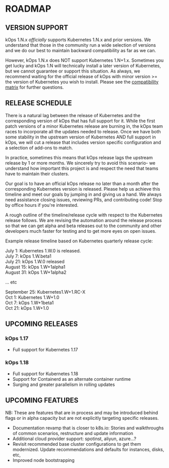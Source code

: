 # ROADMAP

## VERSION SUPPORT
kOps 1.N.x _officially_ supports Kubernetes 1.N.x and prior versions. We understand that those in the community run a wide selection of versions and we do our best to maintain backward compatibility as far as we can. 

However, kOps 1.N.x does NOT support Kubernetes 1.N+1.x. Sometimes you get lucky and kOps 1.N will technically install a later version of Kubernetes, but we cannot guarantee or support this situation. As always, we recommend waiting for the official release of kOps with minor version >= the version of Kubernetes you wish to install. Please see the [compatibility matrix](README.md#Compatibility_Matrix) for further questions.

## RELEASE SCHEDULE
There is a natural lag between the release of Kubernetes and the corresponding version of kOps that has full support for it. While the first patch versions of a minor Kubernetes release are burning in, the kOps team races to incorporate all the updates needed to release. Once we have both some stability in the upstream version of Kubernetes AND full support in kOps, we will cut a release that includes version specific configuration and a selection of add-ons to match.

In practice, sometimes this means that kOps release lags the upstream release by 1 or more months. We sincerely try to avoid this scenario- we understand how important this project is and respect the need that teams have to maintain their clusters. 

Our goal is to have an official kOps release no later than a month after the corresponding Kubernetes version is released. Please help us achieve this timeline and meet our goals by jumping in and giving us a hand. We always need assistance closing issues, reviewing PRs, and contributing code! Stop by office hours if you're interested. 

A rough outline of the timeline/release cycle with respect to the Kubernetes release follows. We are revising the automation around the release process so that we can get alpha and beta releases out to the community and other developers much faster for testing and to get more eyes on open issues.

Example release timeline based on Kubernetes quarterly release cycle:

July 1: Kubernetes 1.W.0 is released.  
July 7: kOps 1.W.beta1  
July 21: kOps 1.W.0 released  
August 15: kOps 1.W+1alpha1  
August 31: kOps 1.W+1alpha2  

... etc

September 25: Kubernetes1.W+1.RC-X  
Oct 1: Kubernetes 1.W+1.0  
Oct 7: kOps 1.W+1beta1  
Oct 21: kOps 1.W+1.0  


## UPCOMING RELEASES

### kOps 1.17

* Full support for Kubernetes 1.17

### kOps 1.18

* Full support for Kubernetes 1.18
* Support for Containerd as an alternate container runtime
* Surging and greater parallelism in rolling updates

## UPCOMING FEATURES
NB: These are features that are in process and may be introduced behind flags or in alpha capacity but are not explicitly targeting specific releases. 

* Documentation revamp that is closer to k8s.io: Stories and walkthroughs of common scenarios, restructure and update information
* Additional cloud provider support: spotinst, aliyun, azure...?
* Revisit recommended base cluster configurations to get them modernized. Update recommendations and defaults for instances, disks, etc, 
* Improved node bootstrapping
